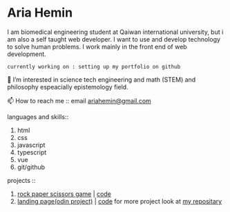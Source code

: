 <h1>Aria Hemin</h1>
I am biomedical engineering student at Qaiwan international university, but i am also a self taught web developer. I want to use and develop technology to solve human problems. I work mainly in the front end of web development.

```currently working on : setting up my portfolio on github```

👀 I’m interested in 
science tech engineering and math (STEM) 
and philosophy espeacially epistemology field.

📫 How to reach me :: email ariahemin@gmail.com

languages and skills::
1. html 
2. css
3. javascript
4. typescript
5. vue
6. git/github


projects ::
1. [rock paper scissors game](https://ariahemin.github.io/rock-paper-scissors-game/) | [code](https://github.com/AriaHemin/rock-paper-scissors-game)
2. [landing page(odin project)](https://ariahemin.github.io/landing-page-1-op/) | [code](https://github.com/AriaHemin/landing-page-1-op)
for more project look at [my repositary](https://github.com/AriaHemin?tab=repositories)

